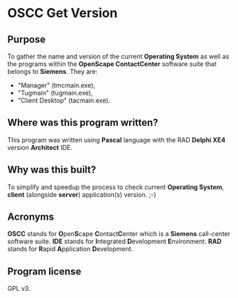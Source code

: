 OSCC Get Version
================

Purpose
-------

To gather the name and version of the current **Operating System** as well as the programs within the **OpenScape ContactCenter** software suite that belongs to **Siemens**. 
They are:

* "Manager" (tmcmain.exe),
* "Tugmain" (tugmain.exe),
* "Client Desktop" (tacmain.exe).

Where was this program written?
-------------------------------
This program was written using **Pascal** language with the RAD **Delphi XE4** version **Architect** IDE.

Why was this built?
-------------------
To simplify and speedup the process to check current **Operating System**, **client** (alongside **server**) application(s) version. ;-)

Acronyms
--------
**OSCC** stands for **O**pen**S**cape **C**ontact**C**enter which is a **Siemens** call-center software suite.
**IDE** stands for **I**ntegrated **D**evelopment **E**nvironment.
**RAD** stands for **R**apid **A**pplication **D**evelopment.

Program license
---------------
GPL v3.
